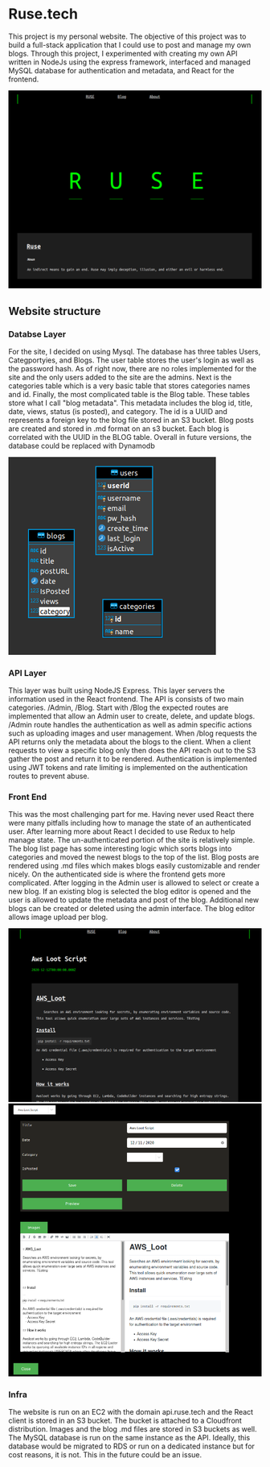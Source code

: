 # Ruse.tech

This project is my personal website. The objective of this project was to build a full-stack application that I could use to post and manage my own blogs. Through this project, I experimented with creating my own API written in NodeJs using the express framework, interfaced and managed MySQL database for authentication and metadata, and React for the frontend. 

![homepage](imgs/homepage.png)

## Website structure 

### Databse Layer 

For the site, I decided on using Mysql. The database has three tables Users, Categportyies, and Blogs. The user table stores the user's login as well as the password hash. As of right now, there are no roles implemented for the site and the only users added to the site are the admins. Next is the categories table which is a very basic table that stores categories names and id. Finally, the most complicated table is the Blog table. These tables store what I call "blog metadata". This metadata includes the blog id, title, date, views, status (is posted), and category. The id is a UUID and represents a foreign key to the blog file stored in an S3 bucket. Blog posts are created and stored in .md format on an s3 bucket. Each blog is correlated with the UUID in the BLOG table. Overall in future versions, the database could be replaced with Dynamodb

![database](imgs/db.png)

### API Layer

This layer was built using NodeJS Express. This layer servers the information used in the React frontend. The API is consists of two main categories. /Admin, /Blog. Start with /Blog the expected routes are implemented that allow an Admin user to create, delete, and update blogs. /Admin route handles the authentication as well as admin specific actions such as uploading images and user management. When /blog requests the API returns only the metadata about the blogs to the client. When a client requests to view a specific blog only then does the API reach out to the S3 gather the post and return it to be rendered.  Authentication is implemented using JWT tokens and rate limiting is implemented on the authentication routes to prevent abuse. 


### Front End 

This was the most challenging part for me. Having never used React there were many pitfalls including how to manage the state of an authenticated user. After learning more about React I decided to use Redux to help manage state. The un-authenticated portion of the site is relatively simple. The blog list page has some interesting logic which sorts blogs into categories and moved the newest blogs to the top of the list. Blog posts are rendered using .md files which makes blogs easily customizable and render nicely. On the authenticated side is where the frontend gets more complicated. After logging in the Admin user is allowed to select or create a new blog. If an existing blog is selected the blog editor is opened and the user is allowed to update the metadata and post of the blog. Additional new blogs can be created or deleted using the admin interface. The blog editor allows image upload per blog.

![database](imgs/blog.png)
![database](imgs/edit.png)

### Infra

The website is run on an EC2 with the domain api.ruse.tech and the React client is stored in an S3 bucket. The bucket is attached to a Cloudfront distribution. Images and the blog .md files are stored in S3 buckets as well. The MySQL database is run on the same instance as the API. Ideally, this database would be migrated to RDS or run on a dedicated instance but for cost reasons, it is not. This in the future could be an issue.